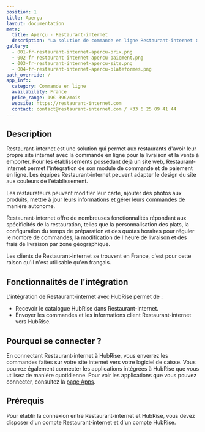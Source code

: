 ```yaml
---
position: 1
title: Aperçu
layout: documentation
meta:
  title: Aperçu - Restaurant-internet
  description: "La solution de commande en ligne Restaurant-internet : aperçu général et fonctionnalités de l'intégration avec HubRise."
gallery:
  - 001-fr-restaurant-internet-apercu-prix.png
  - 002-fr-restaurant-internet-apercu-paiement.png
  - 003-fr-restaurant-internet-apercu-site.png
  - 004-fr-restaurant-internet-apercu-plateformes.png
path_override: /
app_info:
  category: Commande en ligne
  availability: France
  price_range: 19€-39€/mois
  website: https://restaurant-internet.com
  contact: contact@restaurant-internet.com / +33 6 25 09 41 44
---
```


## Description

Restaurant-internet est une solution qui permet aux restaurants d'avoir leur propre site internet avec la commande en ligne pour la livraison et la vente à emporter. Pour les établissements possédant déjà un site web, Restaurant-internet permet l'intégration de son module de commande et de paiement en ligne. Les équipes Restaurant-internet peuvent adapter le design du site aux couleurs de l'établissement.

Les restaurateurs peuvent modifier leur carte, ajouter des photos aux produits, mettre à jour leurs informations et gérer leurs commandes de manière autonome.

Restaurant-internet offre de nombreuses fonctionnalités répondant aux spécificités de la restauration, telles que la personnalisation des plats, la configuration du temps de préparation et des quotas horaires pour réguler le nombre de commandes, la modification de l'heure de livraison et des frais de livraison par zone géographique.

Les clients de Restaurant-internet se trouvent en France, c'est pour cette raison qu'il n'est utilisable qu'en français.

## Fonctionnalités de l'intégration

L'intégration de Restaurant-internet avec HubRise permet de :

- Recevoir le catalogue HubRise dans Restaurant-internet.
- Envoyer les commandes et les informations client Restaurant-internet vers HubRise.

## Pourquoi se connecter ?

En connectant Restaurant-internet à HubRise, vous enverrez les commandes faites sur votre site internet vers votre logiciel de caisse. Vous pourrez également connecter les applications intégrées à HubRise que vous utilisez de manière quotidienne. Pour voir les applications que vous pouvez connecter, consultez la [page Apps](/apps).

## Prérequis

Pour établir la connexion entre Restaurant-internet et HubRise, vous devez disposer d'un compte Restaurant-internet et d'un compte HubRise.